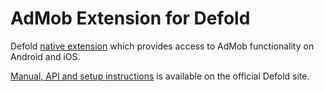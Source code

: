 # AdMob Extension for Defold

Defold [native extension](https://www.defold.com/manuals/extensions/) which provides access to AdMob functionality on Android and iOS.

[Manual, API and setup instructions](https://www.defold.com/extension-admob/) is available on the official Defold site.
